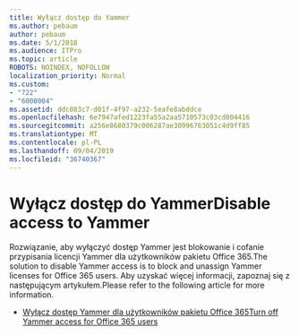 ```yaml
---
title: Wyłącz dostęp do Yammer
ms.author: pebaum
author: pebaum
ms.date: 5/1/2018
ms.audience: ITPro
ms.topic: article
ROBOTS: NOINDEX, NOFOLLOW
localization_priority: Normal
ms.custom:
- "722"
- "6000004"
ms.assetid: ddc083c7-d01f-4f97-a232-5eafe8abddce
ms.openlocfilehash: 6e7947afed1223fa55a2aa5710573c03cd804416
ms.sourcegitcommit: a256e8680379c006287ae30996763051c4d9ff85
ms.translationtype: MT
ms.contentlocale: pl-PL
ms.lasthandoff: 09/04/2019
ms.locfileid: "36740367"
---
```

# <a name="disable-access-to-yammer"></a><span data-ttu-id="44027-102">Wyłącz dostęp do Yammer</span><span class="sxs-lookup"><span data-stu-id="44027-102">Disable access to Yammer</span></span>

<span data-ttu-id="44027-103">Rozwiązanie, aby wyłączyć dostęp Yammer jest blokowanie i cofanie przypisania licencji Yammer dla użytkowników pakietu Office 365.</span><span class="sxs-lookup"><span data-stu-id="44027-103">The solution to disable Yammer access is to block and unassign Yammer licenses for Office 365 users.</span></span> <span data-ttu-id="44027-104">Aby uzyskać więcej informacji, zapoznaj się z następującym artykułem.</span><span class="sxs-lookup"><span data-stu-id="44027-104">Please refer to the following article for more information.</span></span>
  
- [<span data-ttu-id="44027-105">Wyłącz dostęp Yammer dla użytkowników pakietu Office 365</span><span class="sxs-lookup"><span data-stu-id="44027-105">Turn off Yammer access for Office 365 users</span></span>](https://docs.microsoft.com/yammer/manage-yammer-users/turn-off-user-access)

